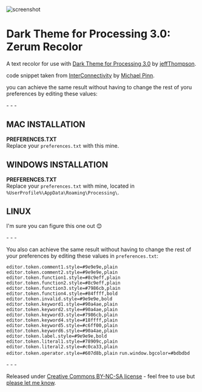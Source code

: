 ﻿![screenshot](https://raw.github.com/figurehe4d/DarkProcessingTheme_3.0/master/screenshot.png)

Dark Theme for Processing 3.0: Zerum Recolor
===================

A text recolor for use with [Dark Theme for Processing 3.0](https://github.com/jeffThompson/DarkProcessingTheme_3.0) by [jeffThompson](http://www.jeffreythompson.org). 

code snippet taken from [InterConnectivity](https://www.openprocessing.org/sketch/174460) by [Michael Pinn](https://www.openprocessing.org/user/39442).

you can achieve the same result without having to change the rest of yoru preferences by editing these values:

\- \- \-

## MAC INSTALLATION  
**PREFERENCES.TXT**  
Replace your `preferences.txt` with this mine.

## WINDOWS INSTALLATION  
**PREFERENCES.TXT**  
Replace your `preferences.txt` with mine, located in `%UserProfile%\AppData\Roaming\Processing\`.

## LINUX  
I'm sure you can figure this one out 😊

\- \- \-

You also can achieve the same result without having to change the rest of your preferences by editing these values in `preferences.txt`:

`editor.token.comment1.style=#9e9e9e,plain`
`editor.token.comment2.style=#9e9e9e,plain`
`editor.token.function1.style=#8c9eff,plain`
`editor.token.function2.style=#8c9eff,plain`
`editor.token.function3.style=#7986cb,plain`
`editor.token.function4.style=#84ffff,bold`
`editor.token.invalid.style=#9e9e9e,bold`
`editor.token.keyword1.style=#90a4ae,plain`
`editor.token.keyword2.style=#90a4ae,plain`
`editor.token.keyword3.style=#7986cb,plain`
`editor.token.keyword4.style=#18ffff,plain`
`editor.token.keyword5.style=#c6ff00,plain`
`editor.token.keyword6.style=#90a4ae,plain`
`editor.token.label.style=#9e9e9e,bold`
`editor.token.literal1.style=#78909c,plain`
`editor.token.literal2.style=#c0ca33,plain`
`editor.token.operator.style=#607d8b,plain`
`run.window.bgcolor=#bdbdbd`

\- \- \-

Released under [Creative Commons BY-NC-SA license](http://creativecommons.org/licenses/by-nc-sa/3.0/) - feel free to use but [please let me know](deft.motive@gmail.com).
